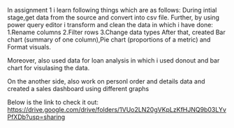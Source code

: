 In assignment 1 i learn following things which are as follows:
During intial stage,get data from the source and convert into csv file.
Further, by using power query editor i transform and clean the data in which i have done:
1.Rename columns
2.Filter rows
3.Change data types
After that, created Bar chart (summary of one column),Pie chart (proportions of a metric) and
Format visuals.

Moreover, also used data for loan analysis in which i used donout and bar chart for visulasing the 
data.

On the another side, also work on personl order and details data and created a sales dashboard using different graphs 

Below is the link to check it out:
https://drive.google.com/drive/folders/1VUo2LN20gVKpLzKfHJNQ9b03LYvPfXDb?usp=sharing
